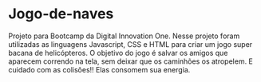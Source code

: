 # Jogo-de-naves
Projeto para Bootcamp da Digital Innovation One.
Nesse projeto foram utilizadas as linguagens Javascript, CSS e HTML para criar um jogo super bacana de helicópteros.
O objetivo do jogo é salvar os amigos que aparecem correndo na tela, sem deixar que os caminhões os atropelem. E cuidado com as colisões!! Elas consomem sua energia.
